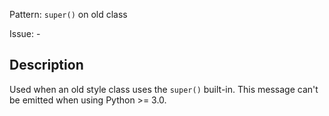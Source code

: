 Pattern: `super()` on old class

Issue: -

## Description

Used when an old style class uses the `super()` built-in. This message can't be emitted when using Python >= 3.0.
